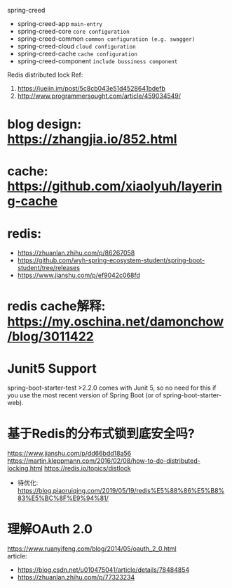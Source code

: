 spring-creed
- spring-creed-app `main-entry`
- spring-creed-core `core configuration`
- spring-creed-common `common configuration (e.g. swagger)`
- spring-creed-cloud `cloud configuration`
- spring-creed-cache `cache configuration`
- spring-creed-component `include bussiness component`

Redis distributed lock Ref: 
1. https://juejin.im/post/5c8cb043e51d4528641bdefb
2. http://www.programmersought.com/article/459034549/


# blog design: https://zhangjia.io/852.html
# cache: https://github.com/xiaolyuh/layering-cache
# redis:
- https://zhuanlan.zhihu.com/p/86267058
- https://github.com/wyh-spring-ecosystem-student/spring-boot-student/tree/releases
- https://www.jianshu.com/p/ef9042c068fd

# redis cache解释: https://my.oschina.net/damonchow/blog/3011422



# Junit5 Support
spring-boot-starter-test >2.2.0 comes with Junit 5, so no need for this if you use the most recent version of Spring Boot (or of spring-boot-starter-web).

# 基于Redis的分布式锁到底安全吗?
https://www.jianshu.com/p/dd66bdd18a56
https://martin.kleppmann.com/2016/02/08/how-to-do-distributed-locking.html
https://redis.io/topics/distlock
 - 待优化: https://blog.piaoruiqing.com/2019/05/19/redis%E5%88%86%E5%B8%83%E5%BC%8F%E9%94%81/
 
 
# 理解OAuth 2.0
https://www.ruanyifeng.com/blog/2014/05/oauth_2_0.html  
article:  
- https://blog.csdn.net/u010475041/article/details/78484854
- https://zhuanlan.zhihu.com/p/77323234